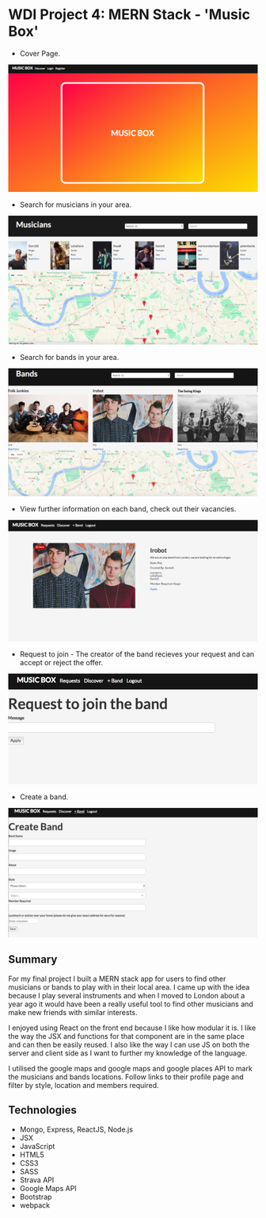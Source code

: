 # WDI Project 4: MERN Stack - 'Music Box'

* Cover Page.

![](./screenshots/CoverPage.png)

* Search for musicians in your area. 

![](./screenshots/Musicians.png)

* Search for bands in your area.

![](./screenshots/Bands.png)

* View further information on each band, check out their vacancies.

![](./screenshots/BandShowPage.png)

* Request to join - The creator of the band recieves your request and can accept or reject the offer.

![](./screenshots/RequestForm.png)

* Create a band.

![](./screenshots/CreateBand.png)


## Summary

For my final project I built a MERN stack app for users to find other musicians or bands to play with in their local area. I came up with the idea because I play several instruments and when I moved to London about a year ago it would have been a really useful tool to find other musicians and make new friends with similar interests. 

I enjoyed using React on the front end because I like how modular it is.  I like the way the JSX and functions for that component are in the same place and can then be easily reused. I also like the way I can use JS on both the server and client side as I want to further my knowledge of the language. 

I utilised the google maps and google maps and google places API to mark the musicians and bands locations. Follow links to their profile page and filter by style, location and members required. 


## Technologies

* Mongo, Express, ReactJS, Node.js
* JSX
* JavaScript
* HTML5
* CSS3
* SASS
* Strava API
* Google Maps API
* Bootstrap
* webpack




